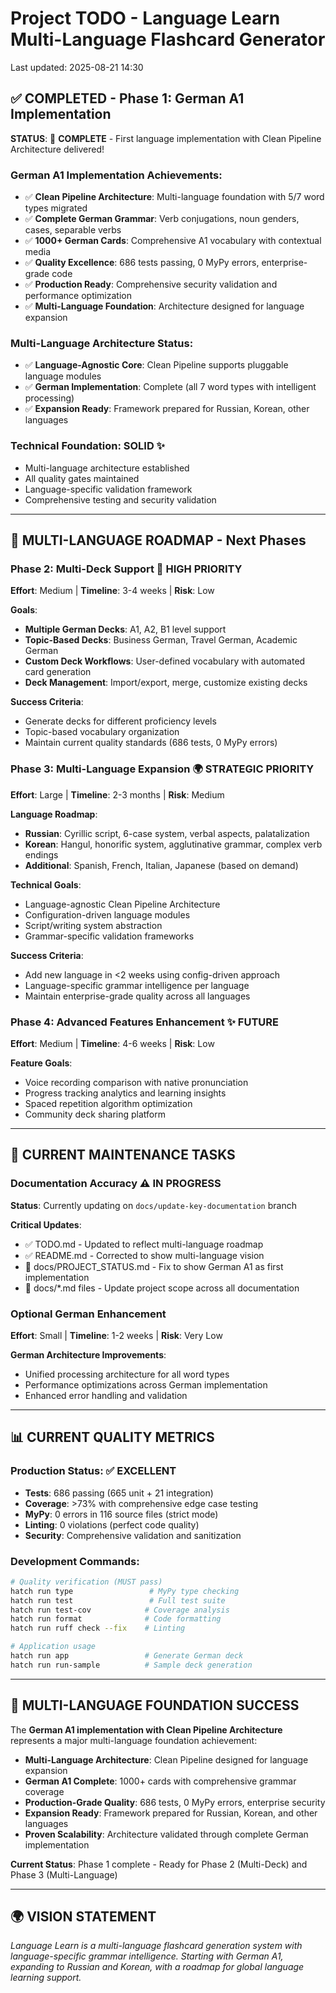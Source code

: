 # Project TODO - Language Learn Multi-Language Flashcard Generator

Last updated: 2025-08-21 14:30

## ✅ COMPLETED - Phase 1: German A1 Implementation

**STATUS**: 🎉 **COMPLETE** - First language implementation with Clean Pipeline Architecture delivered!

### German A1 Implementation Achievements:
- ✅ **Clean Pipeline Architecture**: Multi-language foundation with 5/7 word types migrated  
- ✅ **Complete German Grammar**: Verb conjugations, noun genders, cases, separable verbs
- ✅ **1000+ German Cards**: Comprehensive A1 vocabulary with contextual media
- ✅ **Quality Excellence**: 686 tests passing, 0 MyPy errors, enterprise-grade code
- ✅ **Production Ready**: Comprehensive security validation and performance optimization
- ✅ **Multi-Language Foundation**: Architecture designed for language expansion

### Multi-Language Architecture Status:
- ✅ **Language-Agnostic Core**: Clean Pipeline supports pluggable language modules
- ✅ **German Implementation**: Complete (all 7 word types with intelligent processing)  
- ✅ **Expansion Ready**: Framework prepared for Russian, Korean, other languages

### Technical Foundation: **SOLID** ✨
- Multi-language architecture established
- All quality gates maintained  
- Language-specific validation framework
- Comprehensive testing and security validation

---

## 🎯 MULTI-LANGUAGE ROADMAP - Next Phases

### Phase 2: Multi-Deck Support 🚀 **HIGH PRIORITY**
**Effort**: Medium | **Timeline**: 3-4 weeks | **Risk**: Low

**Goals**:
- **Multiple German Decks**: A1, A2, B1 level support
- **Topic-Based Decks**: Business German, Travel German, Academic German
- **Custom Deck Workflows**: User-defined vocabulary with automated card generation
- **Deck Management**: Import/export, merge, customize existing decks

**Success Criteria**:
- Generate decks for different proficiency levels
- Topic-based vocabulary organization
- Maintain current quality standards (686 tests, 0 MyPy errors)

### Phase 3: Multi-Language Expansion 🌍 **STRATEGIC PRIORITY**
**Effort**: Large | **Timeline**: 2-3 months | **Risk**: Medium

**Language Roadmap**:
- **Russian**: Cyrillic script, 6-case system, verbal aspects, palatalization
- **Korean**: Hangul, honorific system, agglutinative grammar, complex verb endings
- **Additional**: Spanish, French, Italian, Japanese (based on demand)

**Technical Goals**:
- Language-agnostic Clean Pipeline Architecture  
- Configuration-driven language modules
- Script/writing system abstraction
- Grammar-specific validation frameworks

**Success Criteria**:
- Add new language in <2 weeks using config-driven approach
- Language-specific grammar intelligence per language
- Maintain enterprise-grade quality across all languages

### Phase 4: Advanced Features Enhancement ✨ **FUTURE**
**Effort**: Medium | **Timeline**: 4-6 weeks | **Risk**: Low

**Feature Goals**:
- Voice recording comparison with native pronunciation
- Progress tracking analytics and learning insights
- Spaced repetition algorithm optimization
- Community deck sharing platform

---

## 🔧 CURRENT MAINTENANCE TASKS

### Documentation Accuracy ⚠️ **IN PROGRESS**
**Status**: Currently updating on `docs/update-key-documentation` branch

**Critical Updates**:
- ✅ TODO.md - Updated to reflect multi-language roadmap
- ✅ README.md - Corrected to show multi-language vision  
- 🔄 docs/PROJECT_STATUS.md - Fix to show German A1 as first implementation
- 🔄 docs/*.md files - Update project scope across all documentation

### Optional German Enhancement
**Effort**: Small | **Timeline**: 1-2 weeks | **Risk**: Very Low

**German Architecture Improvements**:
- Unified processing architecture for all word types
- Performance optimizations across German implementation
- Enhanced error handling and validation

---

## 📊 CURRENT QUALITY METRICS

### Production Status: ✅ EXCELLENT
- **Tests**: 686 passing (665 unit + 21 integration)
- **Coverage**: >73% with comprehensive edge case testing
- **MyPy**: 0 errors in 116 source files (strict mode)
- **Linting**: 0 violations (perfect code quality)
- **Security**: Comprehensive validation and sanitization

### Development Commands:
```bash
# Quality verification (MUST pass)
hatch run type                 # MyPy type checking
hatch run test                 # Full test suite  
hatch run test-cov            # Coverage analysis
hatch run format              # Code formatting
hatch run ruff check --fix    # Linting

# Application usage
hatch run app                 # Generate German deck
hatch run run-sample          # Sample deck generation
```

---

## 🎉 MULTI-LANGUAGE FOUNDATION SUCCESS

The **German A1 implementation with Clean Pipeline Architecture** represents a major multi-language foundation achievement:

- **Multi-Language Architecture**: Clean Pipeline designed for language expansion
- **German A1 Complete**: 1000+ cards with comprehensive grammar coverage
- **Production-Grade Quality**: 686 tests, 0 MyPy errors, enterprise security
- **Expansion Ready**: Framework prepared for Russian, Korean, and other languages
- **Proven Scalability**: Architecture validated through complete German implementation

**Current Status**: Phase 1 complete - Ready for Phase 2 (Multi-Deck) and Phase 3 (Multi-Language)

---

## 🌍 VISION STATEMENT

*Language Learn is a multi-language flashcard generation system with language-specific grammar intelligence. Starting with German A1, expanding to Russian and Korean, with a roadmap for global language learning support.* 